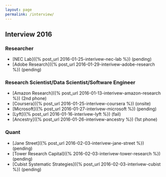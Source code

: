```yaml
---
layout: page
permalink: /interview/
---
```


## Interview 2016

### Researcher

* [NEC Lab]({% post_url 2016-01-25-interivew-nec-lab %}) (pending)
* [Adobe Research]({% post_url 2016-01-29-interivew-adobe-research %}) (pending)


### Research Scientist/Data Scientist/Software Engineer

* [Amazon Research]({% post_url 2016-01-13-interivew-amazon-research %}) (2nd phone)
* [Coursera]({% post_url 2016-01-25-interivew-coursera %}) (onsite)
* [Microsoft]({% post_url 2016-01-27-interivew-microsoft %}) (pending)
* [Lyft]({% post_url 2016-01-16-interivew-lyft %}) (fail)
* [Ancestry]({% post_url 2016-01-26-interivew-ancestry %}) (1st phone)


### Quant

* [Jane Street]({% post_url 2016-02-03-interivew-jane-street %}) (pending)
* [Tower Research Capital]({% 2016-02-03-interivew-tower-research %}) (pending)
* [Cubist Systematic Strategies]({% post_url 2016-02-03-interivew-cubist %}) (pending)


